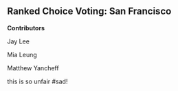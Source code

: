 ## Ranked Choice Voting: San Francisco

**Contributors**

Jay Lee

Mia Leung 

Matthew Yancheff

this is so unfair #sad! 